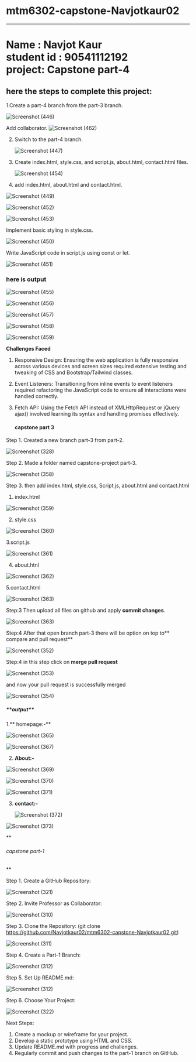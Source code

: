 # mtm6302-capstone-Navjotkaur02
 <hr><h1>Name : Navjot Kaur<br>student id : 90541112192<br>project: Capstone part-4 </h1> 

<h2>here the steps to complete this project:</h2> 

 1.Create a part-4 branch from the part-3 branch.

 ![Screenshot (446)](https://github.com/user-attachments/assets/fd755f6f-dea4-4565-bff8-1094d1997675)

 Add collaborator.
 ![Screenshot (462)](https://github.com/user-attachments/assets/83ae941c-1df2-4830-9482-780c2f665972)


2. Switch to the part-4 branch.
   
   ![Screenshot (447)](https://github.com/user-attachments/assets/0e0083a7-c2b2-4e99-a7fc-befd616ab344)

4. Create index.html, style.css, and script.js, about.html, contact.html files.

   ![Screenshot (454)](https://github.com/user-attachments/assets/9e501262-6176-42d4-bea5-73ec5974fa4c)

 5. add index.html, about.html and contact.html.
    
   ![Screenshot (449)](https://github.com/user-attachments/assets/64170486-4466-4e22-99a6-45a9b692f9b6)

   ![Screenshot (452)](https://github.com/user-attachments/assets/d3871024-ad7e-48ed-93e1-308f70bcde7b)

![Screenshot (453)](https://github.com/user-attachments/assets/3951eb7b-14c7-4b41-8256-a02474a51363)


Implement basic styling in style.css.

![Screenshot (450)](https://github.com/user-attachments/assets/56c51a41-e251-4c97-b981-1cc63766284d)

Write JavaScript code in script.js using const or let.

![Screenshot (451)](https://github.com/user-attachments/assets/67aaae31-49f4-4c03-8953-52b3a1103995)

<h3>here is output</h3>

![Screenshot (455)](https://github.com/user-attachments/assets/6b6b1589-56f3-4b3c-9840-981f5fdfd585)

![Screenshot (456)](https://github.com/user-attachments/assets/a37ccf63-bf87-468a-9afd-de2fd208b8e1)

![Screenshot (457)](https://github.com/user-attachments/assets/224e6026-9e54-40ed-ada5-2e9019cce5b6)

![Screenshot (458)](https://github.com/user-attachments/assets/9ccefcf1-2166-43a5-8e08-f3e82a8cf089)

![Screenshot (459)](https://github.com/user-attachments/assets/078071d0-6176-41ff-8162-c23800df8946)

**Challenges Faced**

1. Responsive Design:
Ensuring the web application is fully responsive across various devices and screen sizes required extensive testing and tweaking of CSS and Bootstrap/Tailwind classes.

2. Event Listeners:
Transitioning from inline events to event listeners required refactoring the JavaScript code to ensure all interactions were handled correctly.

3. Fetch API:
Using the Fetch API instead of XMLHttpRequest or jQuery ajax() involved learning its syntax and handling promises effectively.
 
 
   <h4>capstone part 3</h4>

 Step 1. Created a new branch part-3 from part-2.

![Screenshot (328)](https://github.com/Navjotkaur02/mtm6302-capstone-Navjotkaur02/assets/134635232/7da4f910-2c76-44a0-8320-1fe232e7fbb3)

Step 2. Made a folder named capstone-project part-3.

![Screenshot (358)](https://github.com/Navjotkaur02/mtm6302-capstone-Navjotkaur02/assets/134635232/98491806-fbe1-45cd-82eb-c279873c03c0)

Step 3. then add index.html, style.css, Script.js, about.html and contact.html 

1. index.html
   
![Screenshot (359)](https://github.com/Navjotkaur02/mtm6302-capstone-Navjotkaur02/assets/134635232/8509642a-8257-4b97-b529-3cabe222a3f6)

2. style.css

 ![Screenshot (360)](https://github.com/Navjotkaur02/mtm6302-capstone-Navjotkaur02/assets/134635232/cb663223-fc6d-4331-8aa0-78c4714400a5)

3.script.js

![Screenshot (361)](https://github.com/Navjotkaur02/mtm6302-capstone-Navjotkaur02/assets/134635232/645f1d60-6375-46b0-860c-862f46323566)

4. about.htnl

![Screenshot (362)](https://github.com/Navjotkaur02/mtm6302-capstone-Navjotkaur02/assets/134635232/fd1735a0-89be-4ce3-95aa-2b35f5c686c7)


5.contact.html 
 
 ![Screenshot (363)](https://github.com/Navjotkaur02/mtm6302-capstone-Navjotkaur02/assets/134635232/6065fa5a-8685-4e66-8dbe-464a18633346)

Step:3 Then upload all files on github and apply **commit changes**.

![Screenshot (363)](https://github.com/Navjotkaur02/mtm6302-capstone-Navjotkaur02/assets/134635232/965f7b43-6f66-4122-8b80-590acd63b9b1)


Step:4  After that open branch part-3 there will be option on top to** compare and pull request**

![Screenshot (352)](https://github.com/Navjotkaur02/mtm6302-capstone-Navjotkaur02/assets/134635232/d4fe4a27-640b-4e13-b38c-50631ea00612)

Step:4 in this step click on  **merge pull request**

![Screenshot (353)](https://github.com/Navjotkaur02/mtm6302-capstone-Navjotkaur02/assets/134635232/a5be21cd-bd3a-4e5c-b7c8-1f0868d4e7c9)

 and now your pull request is successfully merged 

 ![Screenshot (354)](https://github.com/Navjotkaur02/mtm6302-capstone-Navjotkaur02/assets/134635232/a40a8161-e2e3-4d60-be2e-ae32123c3232)

 <h5>**output**</h5>

1.** homepage:-**

![Screenshot (365)](https://github.com/user-attachments/assets/a8f45031-1db8-4759-9e02-a00083846bd6)

![Screenshot (367)](https://github.com/user-attachments/assets/108e4baf-942d-4ebf-b880-d7093cb20e07)

2. **About:-**

  ![Screenshot (369)](https://github.com/user-attachments/assets/2f673138-54fc-4a92-846b-c79cc13f53df)

![Screenshot (370)](https://github.com/user-attachments/assets/cd949ca3-35a6-4ae3-b315-8286db57b8b6)

![Screenshot (371)](https://github.com/user-attachments/assets/b67924da-f03d-47dc-b095-ed28cd49ed9f)

3. **contact:-**

   ![Screenshot (372)](https://github.com/user-attachments/assets/e5fbfdca-53cc-4d42-a1e9-70e15f1e4cb4)

![Screenshot (373)](https://github.com/user-attachments/assets/fa021b7f-9f89-4c88-85fc-a9aa759d0e39)


**<h6>capstone part-1</h6> **

 Step 1. Create a GitHub Repository:
 
![Screenshot (321)](https://github.com/Navjotkaur02/mtm6302-capstone-Navjotkaur02/assets/134635232/45e7f8d3-c152-4e2d-9269-e44e34e047b3)

 Step 2. Invite Professor as Collaborator:
 
![Screenshot (310)](https://github.com/Navjotkaur02/mtm6302-capstone-Navjotkaur02/assets/134635232/58157639-63c6-407a-80b0-be9bef6d8542)

  Step 3. Clone the Repository: 
  (git clone https://github.com/Navjotkaur02/mtm6302-capstone-Navjotkaur02.git)

![Screenshot (311)](https://github.com/Navjotkaur02/mtm6302-capstone-Navjotkaur02/assets/134635232/69b718f6-fd9b-45a9-9e90-9d111fa3e65d)

 
 Step 4. Create a Part-1 Branch:
 
![Screenshot (312)](https://github.com/Navjotkaur02/mtm6302-capstone-Navjotkaur02/assets/134635232/1ef6cfdf-cd70-4790-83e3-016b23cc1320)

 
 Step 5. Set Up README.md:
 
![Screenshot (312)](https://github.com/Navjotkaur02/mtm6302-capstone-Navjotkaur02/assets/134635232/0401d3d7-f118-41f3-b1e0-d3eac877a498)

 
 Step 6. Choose Your Project:
 
 ![Screenshot (322)](https://github.com/Navjotkaur02/mtm6302-capstone-Navjotkaur02/assets/134635232/407776eb-7ce8-4b90-892f-46fd69b483a5)

 Next Steps:
 1. Create a mockup or wireframe for your project.
 2. Develop a static prototype using HTML and CSS.
 3. Update README.md with progress and challenges.
 4. Regularly commit and push changes to the part-1 branch on GitHub.

